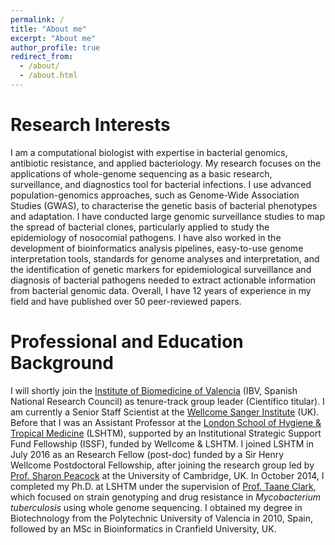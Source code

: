 ```yaml
---
permalink: /
title: "About me"
excerpt: "About me"
author_profile: true
redirect_from: 
  - /about/
  - /about.html
---
```


Research Interests
======
I am a computational biologist with expertise in bacterial genomics, antibiotic resistance, and applied bacteriology. My research focuses on the applications of whole-genome sequencing as a basic research, surveillance, and diagnostics tool for bacterial infections. I use advanced population-genomics approaches, such as Genome-Wide Association Studies (GWAS), to characterise the genetic basis of bacterial phenotypes and adaptation. I have conducted large genomic surveillance studies to map the spread of bacterial clones, particularly applied to study the epidemiology of nosocomial pathogens. I have also worked in the development of bioinformatics analysis pipelines, easy-to-use genome interpretation tools, standards for genome analyses and interpretation, and the identification of genetic markers for epidemiological surveillance and diagnosis of bacterial pathogens needed to extract actionable information from bacterial genomic data. Overall, I have 12 years of experience in my field and have published over 50 peer-reviewed papers. 

Professional and Education Background
======
I will shortly join the [Institute of Biomedicine of Valencia](https://www.ibv.csic.es/) (IBV, Spanish National Research Council) as tenure-track group leader (Científico titular). I am currently a Senior Staff Scientist at the [Wellcome Sanger Institute](https://www.sanger.ac.uk/) (UK). Before that I was an Assistant Professor at the [London School of Hygiene & Tropical Medicine](https://www.lshtm.ac.uk/) (LSHTM), supported by an Institutional Strategic Support Fund Fellowship (ISSF), funded by Wellcome & LSHTM. I joined LSHTM in July 2016 as an Research Fellow (post-doc) funded by a Sir Henry Wellcome Postdoctoral Fellowship, after joining the research group led by [Prof. Sharon Peacock](https://www.med.cam.ac.uk/peacock/) at the University of Cambridge, UK. In October 2014, I completed my Ph.D. at LSHTM under the supervision of [Prof. Taane Clark](https://www.lshtm.ac.uk/aboutus/people/clark.taane), which focused on strain genotyping and drug resistance in <i>Mycobacterium tuberculosis</i> using whole genome sequencing. I obtained my degree in Biotechnology from the Polytechnic University of Valencia in 2010, Spain, followed by an MSc in Bioinformatics in Cranfield University, UK.



